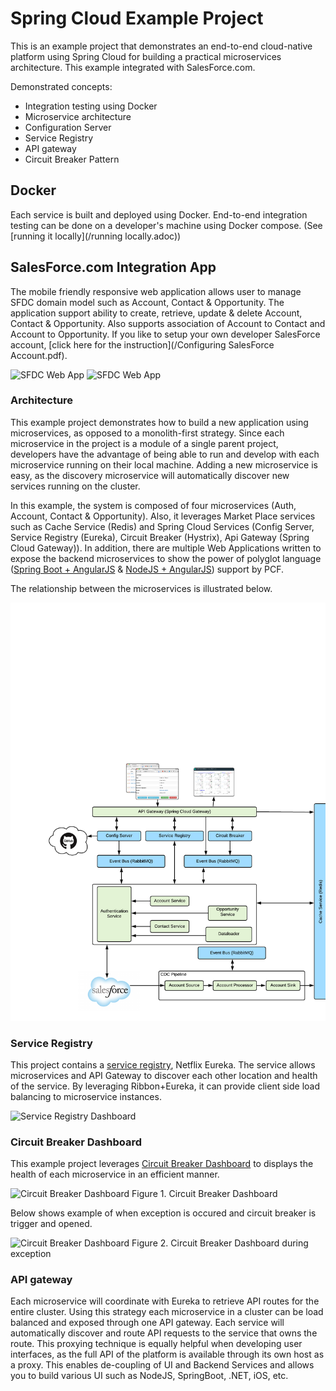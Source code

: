 # Spring Cloud Example Project

This is an example project that demonstrates an end-to-end cloud-native platform using Spring Cloud for building a practical microservices architecture. This example integrated with SalesForce.com.

Demonstrated concepts:

* Integration testing using Docker
* Microservice architecture
* Configuration Server
* Service Registry
* API gateway
* Circuit Breaker Pattern

## Docker

Each service is built and deployed using Docker. End-to-end integration testing can be done on a developer's machine using Docker compose.
(See [running it locally](/running locally.adoc))

## SalesForce.com Integration App

The mobile friendly responsive web application allows user to manage SFDC domain model such as Account, Contact & Opportunity. The application support ability to create, retrieve, update & delete Account, Contact & Opportunity. Also supports association of Account to Contact and Account to Opportunity. If you like to setup your own developer SalesForce account, [click here for the instruction](/Configuring SalesForce Account.pdf).

![SFDC Web App](/document/main-app-screen02.png)
![SFDC Web App](/document/main-app-screen01.png)

### Architecture

This example project demonstrates how to build a new application using microservices, as opposed to a monolith-first strategy. Since each microservice in the project is a module of a single parent project, developers have the advantage of being able to run and develop with each microservice running on their local machine. Adding a new microservice is easy, as the discovery microservice will automatically discover new services running on the cluster.

In this example, the system is composed of four microservices (Auth, Account, Contact & Opportunity). Also, it leverages Market Place services such as Cache Service (Redis) and Spring Cloud Services (Config Server, Service Registry (Eureka), Circuit Breaker (Hystrix), Api Gateway (Spring Cloud Gateway)). In addition, there are multiple Web Applications written to expose the backend microservices to show the power of polyglot language ([Spring Boot + AngularJS](/sfdcwebapp) & [NodeJS + AngularJS](/sfdc-web-app)) support by PCF.

The relationship between the microservices is illustrated below.

![SFDC Web App Architecture](/document/sfdc-app-architecture.png)

### Service Registry

This project contains a [service registry](http://projects.spring.io/spring-cloud/spring-cloud.html#_spring_cloud_netflix), Netflix Eureka. The service allows microservices and API Gateway to discover each other location and health of the service. By leveraging Ribbon+Eureka, it can provide client side load balancing to microservice instances.

![Service Registry Dashboard](/document/service-discovery.png)

### Circuit Breaker Dashboard

This example project leverages [Circuit Breaker Dashboard](http://projects.spring.io/spring-cloud/spring-cloud.html#_circuit_breaker_hystrix_dashboard) to displays the health of each microservice in an efficient manner.

![Circuit Breaker Dashboard](/document/hystrix-monitor-01.png)
Figure 1. Circuit Breaker Dashboard

Below shows example of when exception is occured and circuit breaker is trigger and opened.

![Circuit Breaker Dashboard](/document/hystrix-monitor-02.png)
Figure 2. Circuit Breaker Dashboard during exception


### API gateway

Each microservice will coordinate with Eureka to retrieve API routes for the entire cluster. Using this strategy each microservice in a cluster can be load balanced and exposed through one API gateway. Each service will automatically discover and route API requests to the service that owns the route. This proxying technique is equally helpful when developing user interfaces, as the full API of the platform is available through its own host as a proxy. This enables de-coupling of UI and Backend Services and allows you to build various UI such as NodeJS, SpringBoot, .NET, iOS, etc.
